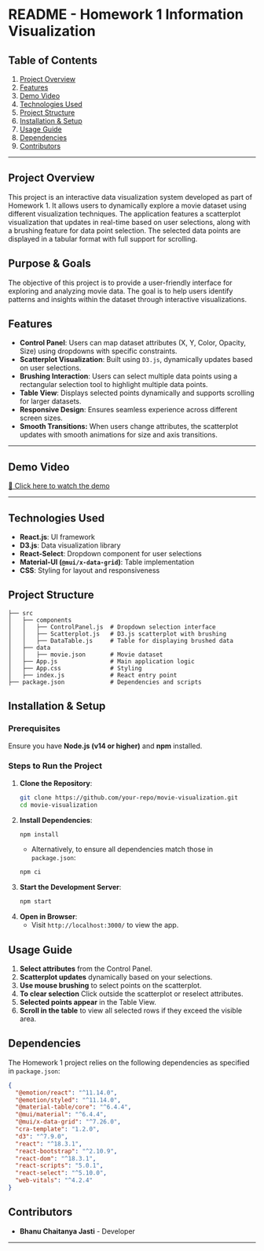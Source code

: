 # **README - Homework 1 Information Visualization**

## **Table of Contents**
1. [Project Overview](#project-overview)
2. [Features](#features)
3. [Demo Video](#demo-video)
4. [Technologies Used](#technologies-used)
5. [Project Structure](#project-structure)
6. [Installation & Setup](#installation--setup)
7. [Usage Guide](#usage-guide)
8. [Dependencies](#dependencies)
9. [Contributors](#contributors)

---

## **Project Overview**
This project is an interactive data visualization system developed as part of Homework 1. It allows users to dynamically explore a movie dataset using different visualization techniques. The application features a scatterplot visualization that updates in real-time based on user selections, along with a brushing feature for data point selection. The selected data points are displayed in a tabular format with full support for scrolling.

## **Purpose & Goals**
The objective of this project is to provide a user-friendly interface for exploring and analyzing movie data. The goal is to help users identify patterns and insights within the dataset through interactive visualizations.

## **Features**
- **Control Panel**: Users can map dataset attributes (X, Y, Color, Opacity, Size) using dropdowns with specific constraints.
- **Scatterplot Visualization**: Built using `D3.js`, dynamically updates based on user selections.
- **Brushing Interaction**: Users can select multiple data points using a rectangular selection tool to highlight multiple data points.
- **Table View**: Displays selected points dynamically and supports scrolling for larger datasets.
- **Responsive Design**: Ensures seamless experience across different screen sizes.
- **Smooth Transitions:** When users change attributes, the scatterplot updates with smooth animations for size and axis transitions.

---

## **Demo Video**
[🎥 Click here to watch the demo](https://drive.google.com/file/d/1wP96gk5dk55B2sBrRkuPMpkiqA_bMyK0/view?usp=sharing)

---

## **Technologies Used**
- **React.js**: UI framework
- **D3.js**: Data visualization library
- **React-Select**: Dropdown component for user selections
- **Material-UI (`@mui/x-data-grid`)**: Table implementation
- **CSS**: Styling for layout and responsiveness

## **Project Structure**
```
├── src
│   ├── components
│   │   ├── ControlPanel.js  # Dropdown selection interface
│   │   ├── Scatterplot.js   # D3.js scatterplot with brushing
│   │   ├── DataTable.js     # Table for displaying brushed data
│   ├── data
│   │   ├── movie.json       # Movie dataset
│   ├── App.js               # Main application logic
│   ├── App.css              # Styling
│   ├── index.js             # React entry point
├── package.json             # Dependencies and scripts
```


## **Installation & Setup**
### **Prerequisites**
Ensure you have **Node.js (v14 or higher)** and **npm** installed.

### **Steps to Run the Project**
1. **Clone the Repository**:
   ```sh
   git clone https://github.com/your-repo/movie-visualization.git
   cd movie-visualization
   ```
2. **Install Dependencies**:
   ```sh
   npm install
   ```
   - Alternatively, to ensure all dependencies match those in `package.json`:
   ```sh
   npm ci
   ```
3. **Start the Development Server**:
   ```sh
   npm start
   ```
4. **Open in Browser**:
   - Visit `http://localhost:3000/` to view the app.

## **Usage Guide**
1. **Select attributes** from the Control Panel.
2. **Scatterplot updates** dynamically based on your selections.
3. **Use mouse brushing** to select points on the scatterplot.
4. **To clear selection** Click outside the scatterplot or reselect attributes.
5. **Selected points appear** in the Table View.
6. **Scroll in the table** to view all selected rows if they exceed the visible area.


## **Dependencies**
The Homework 1 project relies on the following dependencies as specified in `package.json`:
```json
{
  "@emotion/react": "^11.14.0",
  "@emotion/styled": "^11.14.0",
  "@material-table/core": "^6.4.4",
  "@mui/material": "^6.4.4",
  "@mui/x-data-grid": "^7.26.0",
  "cra-template": "1.2.0",
  "d3": "^7.9.0",
  "react": "^18.3.1",
  "react-bootstrap": "^2.10.9",
  "react-dom": "^18.3.1",
  "react-scripts": "5.0.1",
  "react-select": "^5.10.0",
  "web-vitals": "^4.2.4"
}
```

## **Contributors**
- **Bhanu Chaitanya Jasti** - Developer

---